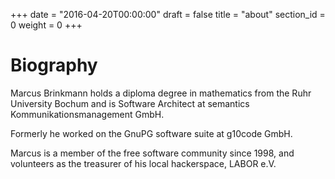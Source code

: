 +++
date = "2016-04-20T00:00:00"
draft = false
title = "about"
section_id = 0
weight = 0
+++

# Biography

Marcus Brinkmann holds a diploma degree in mathematics from the Ruhr University Bochum and is Software Architect at semantics Kommunikationsmanagement GmbH.

Formerly he worked on the GnuPG software suite at g10code GmbH.

Marcus is a member of the free software community since 1998, and volunteers as the treasurer of his local hackerspace, LABOR e.V.

